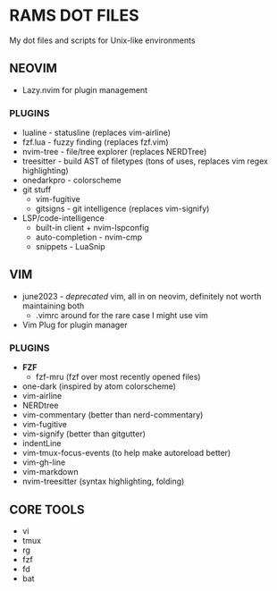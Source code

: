 # RAMS DOT FILES
My dot files and scripts for Unix-like environments

## NEOVIM
- Lazy.nvim for plugin management
### PLUGINS
- lualine - statusline (replaces vim-airline)
- fzf.lua - fuzzy finding (replaces fzf.vim)
- nvim-tree - file/tree explorer (replaces NERDTree)
- treesitter - build AST of filetypes (tons of uses, replaces vim regex highlighting)
- onedarkpro - colorscheme
- git stuff
    - vim-fugitive
    - gitsigns - git intelligence (replaces vim-signify)
- LSP/code-intelligence
    - built-in client + nvim-lspconfig
    - auto-completion - nvim-cmp
    - snippets - LuaSnip

## VIM
- june2023 - *deprecated* vim, all in on neovim, definitely not worth maintaining both
    - .vimrc around for the rare case I might use vim
- Vim Plug for plugin manager
### PLUGINS
- **FZF**
    - fzf-mru (fzf over most recently opened files)
- one-dark (inspired by atom colorscheme)
- vim-airline
- NERDtree
- vim-commentary (better than nerd-commentary)
- vim-fugitive
- vim-signify (better than gitgutter)
- indentLine
- vim-tmux-focus-events (to help make autoreload better)
- vim-gh-line
- vim-markdown
- nvim-treesitter (syntax highlighting, folding)

## CORE TOOLS
- vi
- tmux
- rg
- fzf
- fd
- bat

